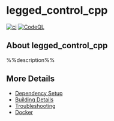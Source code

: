 # legged_control_cpp

[![ci](https://github.com/ermolenkodev/legged_control_cpp/actions/workflows/ci.yml/badge.svg)](https://github.com/ermolenkodev/legged_control_cpp/actions/workflows/ci.yml)
[![CodeQL](https://github.com/ermolenkodev/legged_control_cpp/actions/workflows/codeql-analysis.yml/badge.svg)](https://github.com/ermolenkodev/legged_control_cpp/actions/workflows/codeql-analysis.yml)

## About legged_control_cpp
%%description%%


## More Details

 * [Dependency Setup](README_dependencies.md)
 * [Building Details](README_building.md)
 * [Troubleshooting](README_troubleshooting.md)
 * [Docker](README_docker.md)
